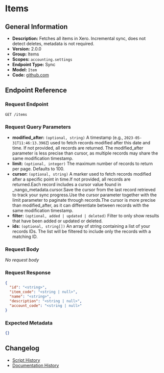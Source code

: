 <!-- BEGIN GENERATED CONTENT -->
# Items

## General Information

- **Description:** Fetches all items in Xero. Incremental sync, does not detect deletes, metadata is not
required.
- **Version:** 2.0.0
- **Group:** Items
- **Scopes:** `accounting.settings`
- **Endpoint Type:** Sync
- **Model:** `Item`
- **Code:** [github.com](https://github.com/NangoHQ/integration-templates/tree/main/integrations/xero/syncs/items.ts)


## Endpoint Reference

### Request Endpoint

`GET /items`

### Request Query Parameters

- **modified_after:** `(optional, string)` A timestamp (e.g., `2023-05-31T11:46:13.390Z`) used to fetch records modified after this date and time. If not provided, all records are returned. The modified_after parameter is less precise than cursor, as multiple records may share the same modification timestamp.
- **limit:** `(optional, integer)` The maximum number of records to return per page. Defaults to 100.
- **cursor:** `(optional, string)` A marker used to fetch records modified after a specific point in time.If not provided, all records are returned.Each record includes a cursor value found in _nango_metadata.cursor.Save the cursor from the last record retrieved to track your sync progress.Use the cursor parameter together with the limit parameter to paginate through records.The cursor is more precise than modified_after, as it can differentiate between records with the same modification timestamp.
- **filter:** `(optional, added | updated | deleted)` Filter to only show results that have been added or updated or deleted.
- **ids:** `(optional, string[])` An array of string containing a list of your records IDs. The list will be filtered to include only the records with a matching ID.

### Request Body

_No request body_

### Request Response

```json
{
  "id": "<string>",
  "item_code": "<string | null>",
  "name": "<string>",
  "description": "<string | null>",
  "account_code": "<string | null>"
}
```

### Expected Metadata

```json
{}
```

## Changelog

- [Script History](https://github.com/NangoHQ/integration-templates/commits/main/integrations/xero/syncs/items.ts)
- [Documentation History](https://github.com/NangoHQ/integration-templates/commits/main/integrations/xero/syncs/items.md)

<!-- END  GENERATED CONTENT -->

